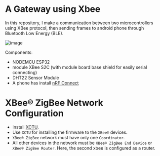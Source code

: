 # A Gateway using Xbee

In this repository, I make a communication between two microcontrollers using XBee protocol, then sending frames to android phone through Bluetooth Low Energy (BLE). 

![image](https://github.com/nub-atur/simple-xbee-gateway/assets/136115054/38464109-f88d-4a5b-aa67-736b78088385)

Components:
  - NODEMCU ESP32
  - module XBee S2C (with module board base shield for easily serial connecting)
  - DHT22 Sensor Module 
  - A phone has install [nRF Connect](https://play.google.com/store/apps/details?id=no.nordicsemi.android.mcp&hl=en_US&pli=1)

# XBee® ZigBee Network Configuration
- Install [XCTU](http://www.digi.com/products/wireless-wired-embedded-solutions/zigbee-rf-modules/xctu).
- Use `XCTU` for installing the firmware to the `XBee®` devices.
- `XBee® ZigBee` network must have only one `Coordinator`.
- All other devices in the network must be `XBee® ZigBee End Device` or `XBee® ZigBee Router`. Here, the second xbee is configured as a router.

